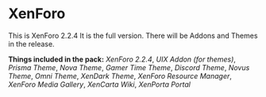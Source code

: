 # XenForo
This is XenForo 2.2.4
It is the full version. There will be Addons and Themes in the release.

**Things included in the pack:**
_XenForo 2.2.4_,
_UIX Addon (for themes)_,
_Prisma Theme_,
_Nova Theme_,
_Gamer Time Theme_,
_Discord Theme_,
_Novus Theme_,
_Omni Theme_,
_XenDark Theme_,
_XenForo Resource Manager_,
_XenForo Media Gallery_,
_XenCarta Wiki_,
_XenPorta Portal_

